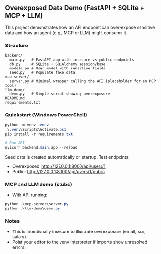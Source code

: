 ## Overexposed Data Demo (FastAPI + SQLite + MCP + LLM)

This project demonstrates how an API endpoint can over-expose sensitive data and how an agent (e.g., MCP or LLM) might consume it.

### Structure

```
backend/
  main.py   # FastAPI app with insecure vs public endpoints
  db.py     # SQLite + SQLAlchemy session/base
  models.py # User model with sensitive fields
  seed.py   # Populate fake data
mcp-server/
  server.py # Minimal wrapper calling the API (placeholder for an MCP tool)
llm-demo/
  demo.py   # Simple script showing overexposure
README.md
requirements.txt
```

### Quickstart (Windows PowerShell)

```powershell
python -m venv .venv
.\.venv\Scripts\Activate.ps1
pip install -r requirements.txt

# Run API
uvicorn backend.main:app --reload
```

Seed data is created automatically on startup. Test endpoints:
- Overexposed: http://127.0.0.1:8000/api/users/1
- Public: http://127.0.0.1:8000/api/users/1/public

### MCP and LLM demo (stubs)
- With API running:
```powershell
python .\mcp-server\server.py
python .\llm-demo\demo.py
```

### Notes
- This is intentionally insecure to illustrate overexposure (email, ssn, salary).
- Point your editor to the venv interpreter if imports show unresolved errors.
